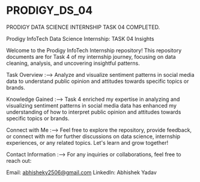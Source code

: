 # PRODIGY_DS_04
PRODIGY DATA SCIENCE INTERNSHIP TASK 04 COMPLETED.

Prodigy InfoTech Data Science Internship: TASK 04  Insights



Welcome to the Prodigy InfoTech Internship repository! This repository documents are for Task 4 of my internship journey, focusing on data cleaning, analysis, and uncovering insightful patterns.

Task Overview :--> 
Analyze and visualize sentiment patterns in social media data to understand public opinion and attitudes towards specific topics or brands.

Knowledge Gained :-->
Task 4 enriched my expertise in analyzing and visualizing sentiment patterns in social media data has enhanced my understanding of how to interpret public opinion and attitudes towards specific topics or brands.

Connect with Me :-->
Feel free to explore the repository, provide feedback, or connect with me for further discussions on data science, internship experiences, or any related topics. Let's learn and grow together!

Contact Information :-->
For any inquiries or collaborations, feel free to reach out:

Email: abhisheky2506@gmail.com
LinkedIn: Abhishek Yadav

